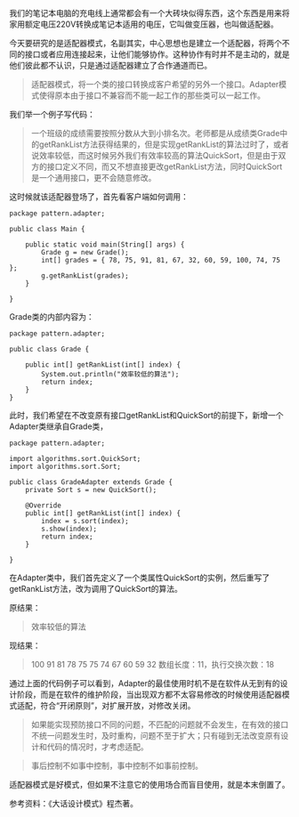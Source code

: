 我们的笔记本电脑的充电线上通常都会有一个大砖块似得东西，这个东西是用来将家用额定电压220V转换成笔记本适用的电压，它叫做变压器，也叫做适配器。

今天要研究的是适配器模式，名副其实，中心思想也是建立一个适配器，将两个不同的接口或者应用连接起来，让他们能够协作。这种协作有时并不是主动的，就是他们彼此都不认识，只是通过适配器建立了合作通道而已。

> 适配器模式，将一个类的接口转换成客户希望的另外一个接口。Adapter模式使得原本由于接口不兼容而不能一起工作的那些类可以一起工作。

我们举一个例子写代码：
> 一个班级的成绩需要按照分数从大到小排名次。老师都是从成绩类Grade中的getRankList方法获得结果的，但是实现getRankList的算法过时了，或者说效率较低，而这时候另外我们有效率较高的算法QuickSort，但是由于双方的接口定义不同，而又不想直接更改getRankList方法，同时QuickSort是一个通用接口，更不会随意修改。

这时候就该适配器登场了，首先看客户端如何调用：

```
package pattern.adapter;

public class Main {

    public static void main(String[] args) {
        Grade g = new Grade();
        int[] grades = { 78, 75, 91, 81, 67, 32, 60, 59, 100, 74, 75 };
        g.getRankList(grades);
    }

}

```

Grade类的内部内容为：

```
package pattern.adapter;

public class Grade {

    public int[] getRankList(int[] index) {
        System.out.println("效率较低的算法");
        return index;
    }
}

```
此时，我们希望在不改变原有接口getRankList和QuickSort的前提下，新增一个Adapter类继承自Grade类，

```
package pattern.adapter;

import algorithms.sort.QuickSort;
import algorithms.sort.Sort;

public class GradeAdapter extends Grade {
    private Sort s = new QuickSort();

    @Override
    public int[] getRankList(int[] index) {
        index = s.sort(index);
        s.show(index);
        return index;
    }

}

```
在Adapter类中，我们首先定义了一个类属性QuickSort的实例，然后重写了getRankList方法，改为调用了QuickSort的算法。

原结果：
> 效率较低的算法

现结果：
> 100
91
81
78
75
75
74
67
60
59
32
数组长度：11，执行交换次数：18

通过上面的代码例子可以看到，Adapter的最佳使用时机不是在软件从无到有的设计阶段，而是在软件的维护阶段，当出现双方都不太容易修改的时候使用适配器模式适配，符合“开闭原则”，对扩展开放，对修改关闭。

> 如果能实现预防接口不同的问题，不匹配的问题就不会发生，在有效的接口不统一问题发生时，及时重构，问题不至于扩大；只有碰到无法改变原有设计和代码的情况时，才考虑适配。

> 事后控制不如事中控制，事中控制不如事前控制。

适配器模式是好模式，但如果不注意它的使用场合而盲目使用，就是本末倒置了。

参考资料：《大话设计模式》程杰著。
